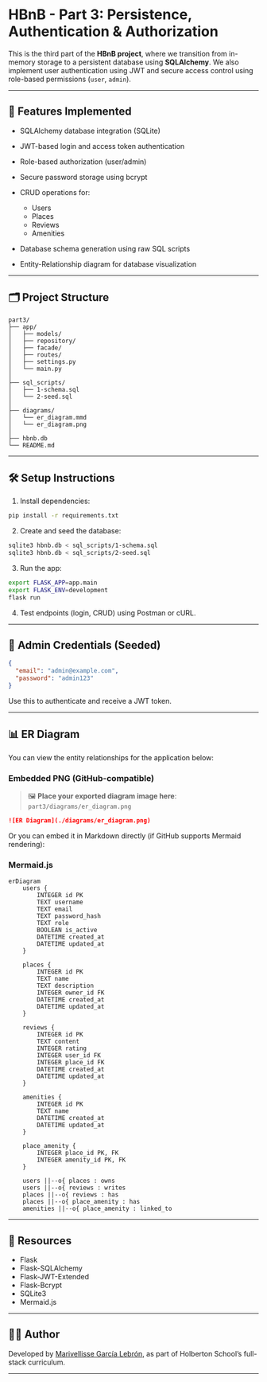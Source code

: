 # HBnB - Part 3: Persistence, Authentication & Authorization

This is the third part of the **HBnB project**, where we transition from in-memory storage to a persistent database using **SQLAlchemy**. We also implement user authentication using JWT and secure access control using role-based permissions (`user`, `admin`).

---

## 🚀 Features Implemented

* SQLAlchemy database integration (SQLite)
* JWT-based login and access token authentication
* Role-based authorization (user/admin)
* Secure password storage using bcrypt
* CRUD operations for:

  * Users
  * Places
  * Reviews
  * Amenities
* Database schema generation using raw SQL scripts
* Entity-Relationship diagram for database visualization

---

## 🗂️ Project Structure

```
part3/
﻿├── app/
│   ├── models/
│   ├── repository/
│   ├── facade/
│   ├── routes/
│   ├── settings.py
│   └── main.py
│
├── sql_scripts/
│   ├── 1-schema.sql
│   └── 2-seed.sql
│
├── diagrams/
│   └── er_diagram.mmd
│   └── er_diagram.png
│
├── hbnb.db
└── README.md
```

---

## 🛠️ Setup Instructions

1. Install dependencies:

```bash
pip install -r requirements.txt
```

2. Create and seed the database:

```bash
sqlite3 hbnb.db < sql_scripts/1-schema.sql
sqlite3 hbnb.db < sql_scripts/2-seed.sql
```

3. Run the app:

```bash
export FLASK_APP=app.main
export FLASK_ENV=development
flask run
```

4. Test endpoints (login, CRUD) using Postman or cURL.

---

## 🔐 Admin Credentials (Seeded)

```json
{
  "email": "admin@example.com",
  "password": "admin123"
}
```

Use this to authenticate and receive a JWT token.

---

## 📊 ER Diagram

You can view the entity relationships for the application below:

### Embedded PNG (GitHub-compatible)

> 🖼️ **Place your exported diagram image here**: `part3/diagrams/er_diagram.png`

```markdown
![ER Diagram](./diagrams/er_diagram.png)
```

Or you can embed it in Markdown directly (if GitHub supports Mermaid rendering):

### Mermaid.js

```mermaid
erDiagram
    users {
        INTEGER id PK
        TEXT username
        TEXT email
        TEXT password_hash
        TEXT role
        BOOLEAN is_active
        DATETIME created_at
        DATETIME updated_at
    }

    places {
        INTEGER id PK
        TEXT name
        TEXT description
        INTEGER owner_id FK
        DATETIME created_at
        DATETIME updated_at
    }

    reviews {
        INTEGER id PK
        TEXT content
        INTEGER rating
        INTEGER user_id FK
        INTEGER place_id FK
        DATETIME created_at
        DATETIME updated_at
    }

    amenities {
        INTEGER id PK
        TEXT name
        DATETIME created_at
        DATETIME updated_at
    }

    place_amenity {
        INTEGER place_id PK, FK
        INTEGER amenity_id PK, FK
    }

    users ||--o{ places : owns
    users ||--o{ reviews : writes
    places ||--o{ reviews : has
    places ||--o{ place_amenity : has
    amenities ||--o{ place_amenity : linked_to
```

---

## 📌 Resources

* Flask
* Flask-SQLAlchemy
* Flask-JWT-Extended
* Flask-Bcrypt
* SQLite3
* Mermaid.js

---

## 👩‍💻 Author

Developed by [Marivellisse García Lebrón](https://www.linkedin.com/in/marivellisse-garcia),
as part of Holberton School’s full-stack curriculum.

---

